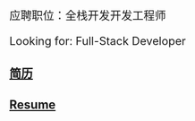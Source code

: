 
<p style="font-size:20px">应聘职位：全栈开发开发工程师</p>
<p style="font-size:20px">Looking for: Full-Stack Developer</p>

## [简历](./resume_cn.pdf)

## [Resume](./resume_en.pdf)


